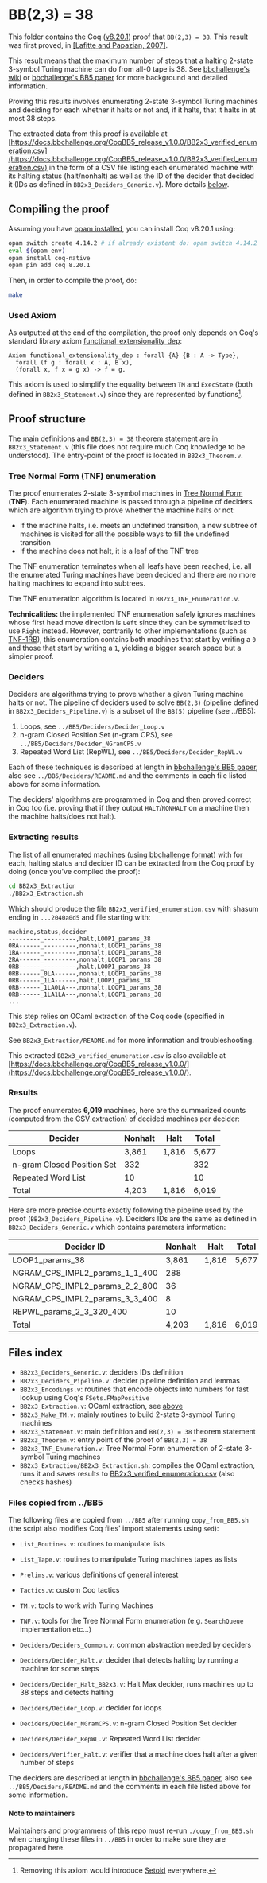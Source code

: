 # BB(2,3) = 38

This folder contains the Coq ([v8.20.1](https://github.com/coq/coq/blob/V8.20.1/INSTALL.md)) proof that `BB(2,3) = 38`. This result was first proved, in [[Lafitte and Papazian, 2007]](https://arxiv.org/pdf/0906.3749).

This result means that the maximum number of steps that a halting 2-state 3-symbol Turing machine can do from all-0 tape is 38. See [bbchallenge's wiki](https://wiki.bbchallenge.org/wiki/Main_Page) or [bbchallenge's BB5 paper](https://github.com/bbchallenge/bbchallenge-paper) for more background and detailed information.

Proving this results involves enumerating 2-state 3-symbol Turing machines and deciding for each whether it halts or not and, if it halts, that it halts in at most 38 steps.

The extracted data from this proof is available at [https://docs.bbchallenge.org/CoqBB5_release_v1.0.0/BB2x3_verified_enumeration.csv](https://docs.bbchallenge.org/CoqBB5_release_v1.0.0/BB2x3_verified_enumeration.csv) in the form of a CSV file listing each enumerated machine with its halting status (halt/nonhalt) as well as the ID of the decider that decided it (IDs as defined in `BB2x3_Deciders_Generic.v`). More details [below](#extracting-results).

## Compiling the proof

Assuming you have [opam installed](https://opam.ocaml.org/doc/Install.html), you can install Coq v8.20.1 using:

```sh
opam switch create 4.14.2 # if already existent do: opam switch 4.14.2
eval $(opam env)
opam install coq-native
opam pin add coq 8.20.1
```

Then, in order to compile the proof, do:

```sh
make
```

### Used Axiom

As outputted at the end of the compilation, the proof only depends on Coq's standard library axiom [functional_extensionality_dep](https://coq.inria.fr/doc/v8.9/stdlib/Coq.Logic.FunctionalExtensionality.html):

```Coq
Axiom functional_extensionality_dep : forall {A} {B : A -> Type},
  forall (f g : forall x : A, B x),
  (forall x, f x = g x) -> f = g.
```

This axiom is used to simplify the equality between `TM` and `ExecState` (both defined in `BB2x3_Statement.v`) since they are represented by functions[^1]. 

## Proof structure

The main definitions and `BB(2,3) = 38` theorem statement are in `BB2x3_Statement.v` (this file does not require much Coq knowledge to be understood). The entry-point of the proof is located in `BB2x3_Theorem.v`.

### Tree Normal Form (TNF) enumeration

The proof enumerates 2-state 3-symbol machines in [Tree Normal Form](https://wiki.bbchallenge.org/wiki/Tree_Normal_Form) (**TNF**). Each enumerated machine is passed through a pipeline of deciders which are algorithm trying to prove whether the machine halts or not:

- If the machine halts, i.e. meets an undefined transition, a new subtree of machines is visited for all the possible ways to fill the undefined transition
- If the machine does not halt, it is a leaf of the TNF tree

The TNF enumeration terminates when all leafs have been reached, i.e. all the enumerated Turing machines have been decided and there are no more halting machines to expand into subtrees.

The TNF enumeration algorithm is located in `BB2x3_TNF_Enumeration.v`.

**Technicalities:** the implemented TNF enumeration safely ignores machines whose first head move direction is `Left` since they can be symmetrised to use `Right` instead. However, contrarily to other implementations (such as [TNF-1RB](https://wiki.bbchallenge.org/wiki/Tree_Normal_Form#TNF-1RB)), this enumeration contains both machines that start by writing a `0` and those that start by writing a `1`, yielding a bigger search space but a simpler proof.  

### Deciders

Deciders are algorithms trying to prove whether a given Turing machine halts or not. The pipeline of deciders used to solve `BB(2,3)` (pipeline defined in `BB2x3_Deciders_Pipeline.v`) is a subset of the `BB(5)` pipeline (see ../BB5):

1. Loops, see `../BB5/Deciders/Decider_Loop.v`
2. n-gram Closed Position Set (n-gram CPS), see `../BB5/Deciders/Decider_NGramCPS.v`
3. Repeated Word List (RepWL), see `../BB5/Deciders/Decider_RepWL.v`

Each of these techniques is described at length in [bbchallenge's BB5 paper](https://github.com/bbchallenge/bbchallenge-paper), also see `../BB5/Deciders/README.md` and the comments in each file listed above for some information.

The deciders' algorithms are programmed in Coq and then proved correct in Coq too (i.e. proving that if they output `HALT`/`NONHALT` on a machine then the machine halts/does not halt).

### Extracting results

The list of all enumerated machines (using [bbchallenge format](https://discuss.bbchallenge.org/t/standard-tm-text-format/60/28?u=cosmo)) with for each, halting status and decider ID can be extracted from the Coq proof by doing (once you've compiled the proof):

```sh
cd BB2x3_Extraction
./BB2x3_Extraction.sh
```

Which should produce the file `BB2x3_verified_enumeration.csv` with shasum ending in `...2040a0d5` and file starting with:

```
machine,status,decider
---------_---------,halt,LOOP1_params_38
0RA------_---------,nonhalt,LOOP1_params_38
1RA------_---------,nonhalt,LOOP1_params_38
2RA------_---------,nonhalt,LOOP1_params_38
0RB------_---------,halt,LOOP1_params_38
0RB------_0LA------,nonhalt,LOOP1_params_38
0RB------_1LA------,halt,LOOP1_params_38
0RB------_1LA0LA---,nonhalt,LOOP1_params_38
0RB------_1LA1LA---,nonhalt,LOOP1_params_38
...
```

This step relies on OCaml extraction of the Coq code (specified in `BB2x3_Extraction.v`).

See `BB2x3_Extraction/README.md` for more information and troubleshooting.

This extracted `BB2x3_verified_enumeration.csv` is also available at [https://docs.bbchallenge.org/CoqBB5_release_v1.0.0/](https://docs.bbchallenge.org/CoqBB5_release_v1.0.0/).

### Results

The proof enumerates **6,019** machines, here are the summarized counts (computed from [the CSV extraction](https://docs.bbchallenge.org/CoqBB5_release_v1.0.0/BB2x3_verified_enumeration.csv)) of decided machines per decider:

| Decider                    | Nonhalt | Halt  | Total |
| -------------------------- | ------- | ----- | ----- |
| Loops                      | 3,861   | 1,816 | 5,677 |
| n-gram Closed Position Set | 332     |       | 332   |
| Repeated Word List         | 10      |       | 10    |
| Total                      | 4,203   | 1,816 | 6,019 |

Here are more precise counts exactly following the pipeline used by the proof (`BB2x3_Deciders_Pipeline.v`). Deciders IDs are the same as defined in `BB2x3_Deciders_Generic.v` which contains parameters information:

| Decider ID                     | Nonhalt | Halt  | Total |
| ------------------------------ | ------- | ----- | ----- |
| LOOP1_params_38                | 3,861   | 1,816 | 5,677 |
| NGRAM_CPS_IMPL2_params_1_1_400 | 288     |       |       |
| NGRAM_CPS_IMPL2_params_2_2_800 | 36      |       |       |
| NGRAM_CPS_IMPL2_params_3_3_400 | 8       |       |       |
| REPWL_params_2_3_320_400       | 10      |       |       |
| Total                          | 4,203   | 1,816 | 6,019 |

## Files index

- `BB2x3_Deciders_Generic.v`: deciders IDs definition
- `BB2x3_Deciders_Pipeline.v`: decider pipeline definition and lemmas
- `BB2x3_Encodings.v`: routines that encode objects into numbers for fast lookup using Coq's `FSets.FMapPositive`
- `BB2x3_Extraction.v`: OCaml extraction, see [above](#extracting-results)
- `BB2x3_Make_TM.v`: mainly routines to build 2-state 3-symbol Turing machines
- `BB2x3_Statement.v`: main definition and `BB(2,3) = 38` theorem statement
- `BB2x3_Theorem.v`: entry point of the proof of `BB(2,3) = 38`
- `BB2x3_TNF_Enumeration.v`: Tree Normal Form enumeration of 2-state 3-symbol Turing machines
- `BB2x3_Extraction/BB2x3_Extraction.sh`: compiles the OCaml extraction, runs it and saves results to [BB2x3_verified_enumeration.csv](https://docs.bbchallenge.org/CoqBB5_release_v1.0.0/) (also checks hashes)

### Files copied from ../BB5

The following files are copied from `../BB5` after running `copy_from_BB5.sh` (the script also modifies Coq files' import statements using `sed`):

- `List_Routines.v`: routines to manipulate lists
- `List_Tape.v`: routines to manipulate Turing machines tapes as lists
- `Prelims.v`: various definitions of general interest
- `Tactics.v`: custom Coq tactics
- `TM.v`: tools to work with Turing Machines
- `TNF.v`: tools for the Tree Normal Form enumeration (e.g. `SearchQueue` implementation etc...)

- `Deciders/Deciders_Common.v`: common abstraction needed by deciders
- `Deciders/Decider_Halt.v`: decider that detects halting by running a machine for some steps
- `Deciders/Decider_Halt_BB2x3.v`: Halt Max decider, runs machines up to 38 steps and detects halting
- `Deciders/Decider_Loop.v`: decider for loops
- `Deciders/Decider_NGramCPS.v`: n-gram Closed Position Set decider
- `Deciders/Decider_RepWL.v`: Repeated Word List decider
- `Deciders/Verifier_Halt.v`: verifier that a machine does halt after a given number of steps

The deciders are described at length in [bbchallenge's BB5 paper](https://github.com/bbchallenge/bbchallenge-paper), also see `../BB5/Deciders/README.md` and the comments in each file listed above for some information.

#### Note to maintainers

Maintainers and programmers of this repo must re-run `./copy_from_BB5.sh` when changing these files in `../BB5` in order to make sure they are propagated here.

[^1]: Removing this axiom would introduce [Setoid](https://coq.inria.fr/doc/v8.9/stdlib/Coq.Setoids.Setoid.html) everywhere.